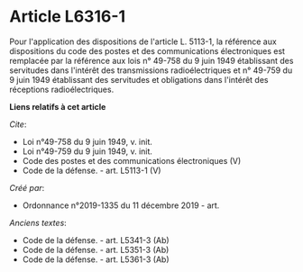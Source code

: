 # Article L6316-1

Pour l'application des dispositions de l'article L. 5113-1, la référence aux dispositions du code des postes et des
communications électroniques est remplacée par la référence aux lois n° 49-758 du 9 juin 1949 établissant des servitudes dans
l'intérêt des transmissions radioélectriques et n° 49-759 du 9 juin 1949 établissant des servitudes et obligations dans
l'intérêt des réceptions radioélectriques.

**Liens relatifs à cet article**

_Cite_:

  - Loi n°49-758 du 9 juin 1949, v. init.
  - Loi n°49-759 du 9 juin 1949, v. init.
  - Code des postes et des communications électroniques (V)
  - Code de la défense. - art. L5113-1 (V)

_Créé par_:

  - Ordonnance n°2019-1335 du 11 décembre 2019 - art.

_Anciens textes_:

  - Code de la défense. - art. L5341-3 (Ab)
  - Code de la défense. - art. L5351-3 (Ab)
  - Code de la défense. - art. L5361-3 (Ab)
